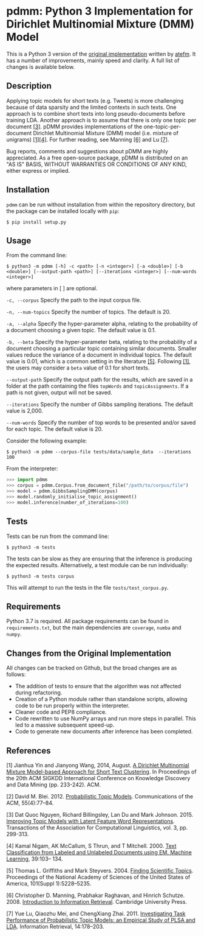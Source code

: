 # pdmm: Python 3 Implementation for Dirichlet Multinomial Mixture (DMM) Model

This is a Python 3 version of the [original implementation](https://github.com/atefm/pDMM) written by [atefm](https://github.com/atefm). It has a number of improvements, mainly speed and clarity. A full list of changes is available below.

## Description

Applying topic models for short texts (e.g. Tweets) is more challenging because of data sparsity and the limited contexts in such texts. One approach is to combine short texts into long pseudo-documents before training LDA. Another approach is to assume that there is only one topic per document [[3]](#references). pDMM provides implementations of the one-topic-per-document Dirichlet Multinomial Mixture (DMM) model (i.e. mixture of unigrams) [[1]](#references)[[4]](#references). For further reading, see Manning [[6]](#references) and Lu [[7]](#references).

Bug reports, comments and suggestions about pDMM are highly appreciated. As a free open-source package, pDMM is distributed on an "AS IS" BASIS, WITHOUT WARRANTIES OR CONDITIONS OF ANY KIND, either express or implied.

## Installation

`pdmm` can be run without installation from within the repository directory, but the package can be installed locally with `pip`:

```shell script
$ pip install setup.py
```

## Usage

From the command line:

```shell script
$ python3 -m pdmm [-h] -c <path> [-n <integer>] [-a <double>] [-b <double>] [--output-path <path>] [--iterations <integer>] [--num-words <integer>]
```

where parameters in [ ] are optional.

`-c, --corpus` Specify the path to the input corpus file.

`-n, --num-topics` Specify the number of topics. The default is 20.

`-a, --alpha` Specify the hyper-parameter alpha, relating to the probability of a document choosing a given topic. The default value is 0.1.

`-b, --beta` Specify the hyper-parameter beta, relating to the probability of a document choosing a particular topic containing similar documents. Smaller values reduce the variance of a document in individual topics. The default value is 0.01, which is a common setting in the literature [[5]](#references). Following [[1]](#references), the users may consider a `beta` value of 0.1 for short texts.

`--output-path` Specify the output path for the results, which are saved in a folder at the path containing the files `topWords` and `topicAssignments`. If a path is not given, output will not be saved.

`--iterations` Specify the number of Gibbs sampling iterations. The default value is 2,000.

`--num-words` Specify the number of top words to be presented and/or saved for each topic. The default value is 20.


Consider the following example:

```shell script
$ python3 -m pdmm --corpus-file tests/data/sample_data  --iterations 100
```

From the interpreter:

```python
>>> import pdmm
>>> corpus = pdmm.Corpus.from_document_file("/path/to/corpus/file")
>>> model = pdmm.GibbsSamplingDMM(corpus)
>>> model.randomly_initialise_topic_assignment()
>>> model.inference(number_of_iterations=100)
```

## Tests

Tests can be run from the command line:

```shell script
$ python3 -m tests
```

The tests can be slow as they are ensuring that the inference is producing the expected results. Alternatively, a test module can be run individually:

```shell script
$ python3 -m tests corpus
```

This will attempt to run the tests in the file `tests/test_corpus.py`.

## Requirements

Python 3.7 is required. All package requirements can be found in `requirements.txt`, but the main dependencies are `coverage`, `numba` and `numpy`.

## Changes from the Original Implementation

All changes can be tracked on Github, but the broad changes are as follows:

* The addition of tests to ensure that the algorithm was not affected during refactoring.
* Creation of a Python module rather than standalone scripts, allowing code to be run properly within the interpreter.
* Cleaner code and PEP8 compliance.
* Code rewritten to use NumPy arrays and run more steps in parallel. This led to a massive subsequent speed-up.
* Code to generate new documents after inference has been completed.

## References
[1] Jianhua Yin and Jianyong Wang, 2014, August. [A Dirichlet Multinomial Mixture Model-based Approach for Short Text Clustering](https://dl.acm.org/doi/10.1145/2623330.2623715). In Proceedings of the 20th ACM SIGKDD International Conference on Knowledge Discovery and Data Mining (pp. 233-242). ACM.

[2] David M. Blei. 2012. [Probabilistic Topic Models](https://dl.acm.org/doi/10.1145/2133806.2133826). Communications of the ACM, 55(4):77–84.

[3] Dat Quoc Nguyen, Richard Billingsley, Lan Du and Mark Johnson. 2015. [Improving Topic Models with Latent Feature Word Representations](https://tacl2013.cs.columbia.edu/ojs/index.php/tacl/article/view/582/158). Transactions of the Association for Computational Linguistics, vol. 3, pp. 299-313.

[4] Kamal Nigam, AK McCallum, S Thrun, and T Mitchell. 2000. [Text Classification from Labeled and Unlabeled Documents using EM. Machine Learning](https://link.springer.com/article/10.1023/A:1007692713085), 39:103– 134.

[5] Thomas L. Griffiths and Mark Steyvers. 2004. [Finding Scientific Topics](https://www.pnas.org/content/101/suppl_1/5228). Proceedings of the National Academy of Sciences of the United States of America, 101(Suppl 1):5228–5235.

[6] Christopher D. Manning, Prabhakar Raghavan, and Hinrich Schutze. 2008. [Introduction to Information Retrieval](https://nlp.stanford.edu/IR-book/information-retrieval-book.html). Cambridge University Press.

[7] Yue Lu, Qiaozhu Mei, and ChengXiang Zhai. 2011. [Investigating Task Performance of Probabilistic Topic Models: an Empirical Study of PLSA and LDA](https://link.springer.com/article/10.1007%2Fs10791-010-9141-9). Information Retrieval, 14:178–203.

